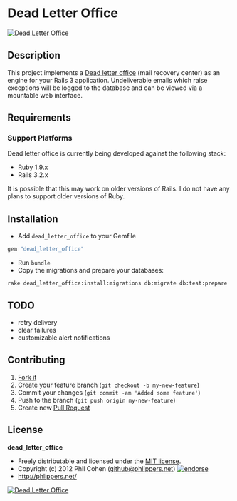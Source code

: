 # Dead Letter Office

[![Dead Letter Office](https://img.skitch.com/20120712-fbycp3kf5yhupq6txnaucknc3d.png)](http://phlippers.net/dead_letter_office)


## Description

This project implements a [Dead letter office](https://en.wikipedia.org/wiki/Dead_letter_office) (mail recovery center) as an engine for your Rails 3 application. Undeliverable emails which raise exceptions will be logged to the database and can be viewed via a mountable web interface.


## Requirements

### Support Platforms

Dead letter office is currently being developed against the following stack:

* Ruby 1.9.x
* Rails 3.2.x

It is possible that this may work on older versions of Rails. I do not have any plans to support older versions of Ruby.


## Installation

* Add `dead_letter_office` to your Gemfile

```ruby
gem "dead_letter_office"
```

* Run `bundle`
* Copy the migrations and prepare your databases:

```
rake dead_letter_office:install:migrations db:migrate db:test:prepare
```



## TODO

* retry delivery
* clear failures
* customizable alert notifications


## Contributing

1. [Fork it](https://help.github.com/articles/fork-a-repo)
2. Create your feature branch (`git checkout -b my-new-feature`)
3. Commit your changes (`git commit -am 'Added some feature'`)
4. Push to the branch (`git push origin my-new-feature`)
5. Create new [Pull Request](https://help.github.com/articles/using-pull-requests)


## License

**dead_letter_office**

* Freely distributable and licensed under the [MIT license](http://phlipper.mit-license.org/2012/license.html).
* Copyright (c) 2012 Phil Cohen (github@phlippers.net) [![endorse](http://api.coderwall.com/phlipper/endorsecount.png)](http://coderwall.com/phlipper)
* http://phlippers.net/


[![Dead Letter Office](https://img.skitch.com/20120712-1e4nk7b2dcemxw4deqt9db4fc9.png)](http://phlippers.net/dead_letter_office)
